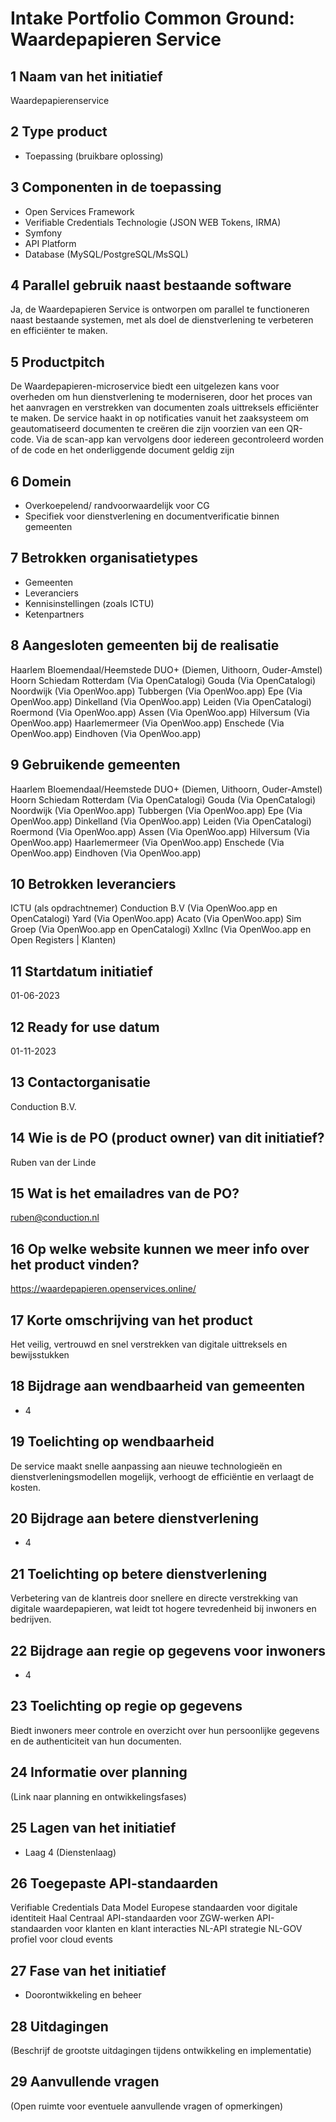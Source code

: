 # Intake Portfolio Common Ground: Waardepapieren Service

## 1 Naam van het initiatief

Waardepapierenservice

## 2 Type product

* Toepassing (bruikbare oplossing)

## 3 Componenten in de toepassing

* Open Services Framework
* Verifiable Credentials Technologie (JSON WEB Tokens, IRMA)
* Symfony
* API Platform
* Database (MySQL/PostgreSQL/MsSQL)

## 4 Parallel gebruik naast bestaande software

Ja, de Waardepapieren Service is ontworpen om parallel te functioneren naast bestaande systemen, met als doel de dienstverlening te verbeteren en efficiënter te maken.

## 5 Productpitch

De Waardepapieren-microservice biedt een uitgelezen kans voor overheden om hun dienstverlening te moderniseren, door het proces van het aanvragen en verstrekken van documenten zoals uittreksels efficiënter te maken. De service haakt in op notificaties vanuit het zaaksysteem om geautomatiseerd documenten te creëren die zijn voorzien van een QR-code. Via de scan-app kan vervolgens door iedereen gecontroleerd worden of de code en het onderliggende document geldig zijn

## 6 Domein

* Overkoepelend/ randvoorwaardelijk voor CG
* Specifiek voor dienstverlening en documentverificatie binnen gemeenten

## 7 Betrokken organisatietypes

* Gemeenten
* Leveranciers
* Kennisinstellingen (zoals ICTU)
* Ketenpartners

## 8 Aangesloten gemeenten bij de realisatie

Haarlem
Bloemendaal/Heemstede
DUO+ (Diemen, Uithoorn, Ouder-Amstel)
Hoorn
Schiedam
Rotterdam (Via OpenCatalogi)
Gouda (Via OpenCatalogi)
Noordwijk (Via OpenWoo.app)
Tubbergen (Via OpenWoo.app)
Epe (Via OpenWoo.app)
Dinkelland (Via OpenWoo.app)
Leiden (Via OpenCatalogi)
Roermond (Via OpenWoo.app)
Assen (Via OpenWoo.app)
Hilversum (Via OpenWoo.app)
Haarlemermeer (Via OpenWoo.app)
Enschede (Via OpenWoo.app)
Eindhoven (Via OpenWoo.app)

## 9 Gebruikende gemeenten

Haarlem
Bloemendaal/Heemstede
DUO+ (Diemen, Uithoorn, Ouder-Amstel)
Hoorn
Schiedam
Rotterdam (Via OpenCatalogi)
Gouda (Via OpenCatalogi)
Noordwijk (Via OpenWoo.app)
Tubbergen (Via OpenWoo.app)
Epe (Via OpenWoo.app)
Dinkelland (Via OpenWoo.app)
Leiden (Via OpenCatalogi)
Roermond (Via OpenWoo.app)
Assen (Via OpenWoo.app)
Hilversum (Via OpenWoo.app)
Haarlemermeer (Via OpenWoo.app)
Enschede (Via OpenWoo.app)
Eindhoven (Via OpenWoo.app)

## 10 Betrokken leveranciers

ICTU (als opdrachtnemer)
Conduction B.V (Via OpenWoo.app en  OpenCatalogi)
Yard (Via OpenWoo.app)
Acato (Via OpenWoo.app)
Sim Groep (Via OpenWoo.app en  OpenCatalogi)
Xxllnc (Via OpenWoo.app en Open Registers | Klanten)

## 11 Startdatum initiatief

01-06-2023

## 12 Ready for use datum

01-11-2023

## 13 Contactorganisatie

Conduction B.V.

## 14 Wie is de PO (product owner) van dit initiatief?

Ruben van der Linde

## 15 Wat is het emailadres van de PO?

<ruben@conduction.nl>

## 16 Op welke website kunnen we meer info over het product vinden?

<https://waardepapieren.openservices.online/>

## 17 Korte omschrijving van het product

Het veilig, vertrouwd en snel verstrekken van digitale uittreksels en bewijsstukken

## 18 Bijdrage aan wendbaarheid van gemeenten

* 4

## 19 Toelichting op wendbaarheid

De service maakt snelle aanpassing aan nieuwe technologieën en dienstverleningsmodellen mogelijk, verhoogt de efficiëntie en verlaagt de kosten.

## 20 Bijdrage aan betere dienstverlening

* 4

## 21 Toelichting op betere dienstverlening

Verbetering van de klantreis door snellere en directe verstrekking van digitale waardepapieren, wat leidt tot hogere tevredenheid bij inwoners en bedrijven.

## 22 Bijdrage aan regie op gegevens voor inwoners

* 4

## 23 Toelichting op regie op gegevens

Biedt inwoners meer controle en overzicht over hun persoonlijke gegevens en de authenticiteit van hun documenten.

## 24 Informatie over planning

(Link naar planning en ontwikkelingsfases)

## 25 Lagen van het initiatief

* Laag 4 (Dienstenlaag)

## 26 Toegepaste API-standaarden

Verifiable Credentials Data Model
Europese standaarden voor digitale identiteit
Haal Centraal
API-standaarden voor ZGW-werken
API-standaarden voor klanten en klant interacties
NL-API strategie
NL-GOV profiel voor cloud events

## 27 Fase van het initiatief

* Doorontwikkeling en beheer

## 28 Uitdagingen

(Beschrijf de grootste uitdagingen tijdens ontwikkeling en implementatie)

## 29 Aanvullende vragen

(Open ruimte voor eventuele aanvullende vragen of opmerkingen)
